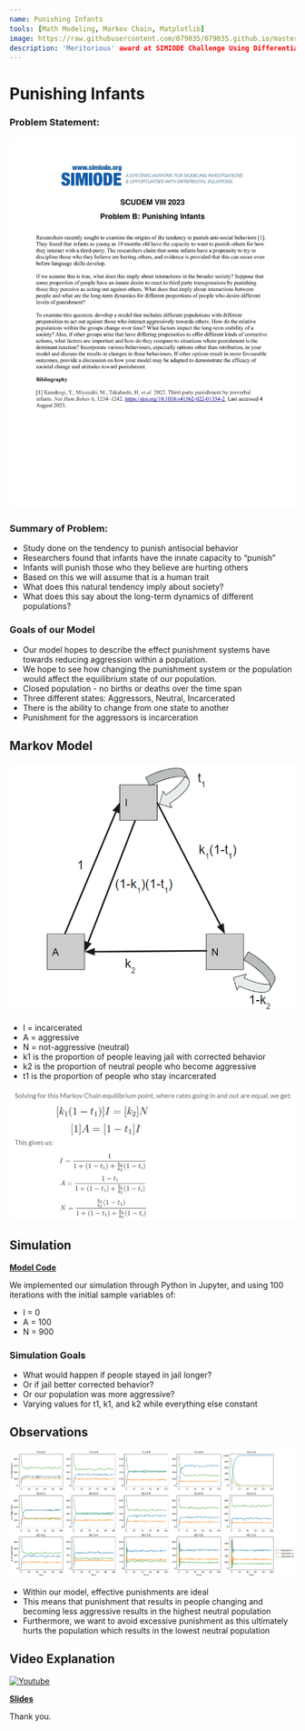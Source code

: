 ```yaml
---
name: Punishing Infants
tools: [Math Modeling, Markov Chain, Matplotlib]
image: https://raw.githubusercontent.com/079035/079035.github.io/master/docs/_projects/assets/model.png
description: 'Meritorious' award at SIMIODE Challenge Using Differential Equations Modeling Competition
---
```


# Punishing Infants


### Problem Statement:
![alt text](https://raw.githubusercontent.com/079035/079035.github.io/master/docs/_projects/assets/scudem-2-1.png)
### Summary of Problem:
- Study done on the tendency to punish antisocial behavior
- Researchers found that infants have the innate capacity to “punish” 
- Infants will punish those who they believe are hurting others
- Based on this we will assume that is a human trait
- What does this natural tendency imply about society?
- What does this say about the long-term dynamics of different populations?

### Goals of our Model
- Our model hopes to describe the effect punishment systems have towards reducing aggression within a population.
- We hope to see how changing the punishment system or the population would affect the equilibrium state of our population.
- Closed population - no births or deaths over the time span
- Three different states: Aggressors, Neutral, Incarcerated
- There is the ability to change from one state to another
- Punishment for the aggressors is incarceration

## Markov Model
![alt text](https://raw.githubusercontent.com/079035/079035.github.io/master/docs/_projects/assets/model.png)
- I = incarcerated
- A = aggressive
- N = not-aggressive (neutral)
- k1 is the proportion of people leaving jail with corrected behavior
- k2 is the proportion of neutral people who become aggressive
- t1 is the proportion of people who stay incarcerated

![alt text](https://raw.githubusercontent.com/079035/079035.github.io/master/docs/_projects/assets/markov.png)


## Simulation
[**Model Code**](https://colab.research.google.com/drive/1ciyPTq1ldpTh46roqtWqZkvdW2fFYayx?usp=sharing)

We implemented our simulation through Python in Jupyter, and using 100 iterations with the initial sample variables of:

- I = 0
- A = 100
- N = 900

### Simulation Goals
- What would happen if people stayed in jail longer? 
- Or if jail better corrected behavior? 
- Or our population was more aggressive?
- Varying values for t1, k1, and k2 while everything else constant


## Observations
![alt text](https://raw.githubusercontent.com/079035/079035.github.io/master/docs/_projects/assets/results.png)

- Within our model, effective punishments are ideal
- This means that punishment that results in people changing and becoming less aggressive results in the highest neutral population
- Furthermore, we want to avoid excessive punishment as this ultimately hurts the population which results in the lowest neutral population

## Video Explanation
[![Youtube](https://img.youtube.com/vi/BgyvjgL54UI/0.jpg)](https://www.youtube.com/watch?v=BgyvjgL54UI)

[**Slides**](https://docs.google.com/presentation/d/1QXDd7EhSvdPiYO9JcSWWJtSskwC9-boLd_T40FAxojE/edit?usp=sharing)


Thank you.

